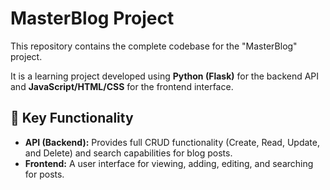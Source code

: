 # MasterBlog Project

This repository contains the complete codebase for the "MasterBlog" project.

It is a learning project developed using **Python (Flask)** for the backend API and **JavaScript/HTML/CSS** for the frontend interface.

## 🔑 Key Functionality

* **API (Backend):** Provides full CRUD functionality (Create, Read, Update, and Delete) and search capabilities for blog posts.
* **Frontend:** A user interface for viewing, adding, editing, and searching for posts.